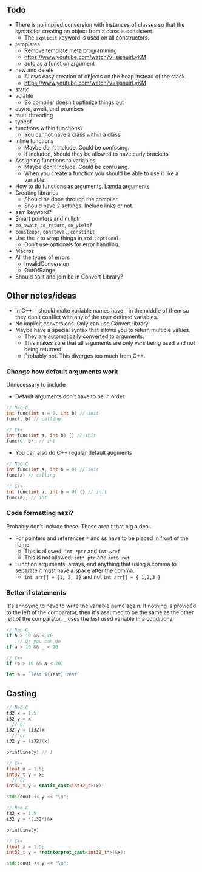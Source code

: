 ## Todo
- There is no implied conversion with instances of classes so that the syntax for creating an object from a class is consistent.
	- The `explicit` keyword is used on all constructors.
- templates
	- Remove template meta programming
	- https://www.youtube.com/watch?v=sjsnuirLyKM
	- auto as a function argument
- new and delete
	- Allows easy creation of objects on the heap instead of the stack.
	- https://www.youtube.com/watch?v=sjsnuirLyKM
- static
- volatile
	- So compiler doesn't optimize things out
- async, await, and promises
- multi threading
- typeof
- functions within functions?
	- You cannot have a class within a class.
- Inline functions
	- Maybe don't include. Could be confusing.
	- if included, should they be allowed to have curly brackets
- Assigning functions to variables
	- Maybe don't include. Could be confusing.
	- When you create a function you should be able to use it like a variable.
- How to do functions as arguments. Lamda arguments.
- Creating libraries
	- Should be done through the compiler.
	- Should have 2 settings. Include links or not.
- asm keyword?
- Smart pointers and nullptr
- `co_await`, `co_return`, `co_yield`?
- `constexpr`, `consteval`, `constinit`
- Use the `?` to wrap things in `std::optional`
	- Don't use optionals for error handling.
- Macros
- All the types of errors
	- InvalidConversion
	- OutOfRange
- Should split and join be in Convert Library?

## Other notes/ideas
- In C++, I should make variable names have _ in the middle of them so they don't conflict with any of the user defined variables.
- No implicit conversions. Only can use Convert library.
- Maybe have a special syntax that allows you to return multiple values.
	- They are automatically converted to arguments.
	- This makes sure that all arguments are only vars being used and not being returned.
	- Probably not. This diverges too much from C++.

### Change how default arguments work
Unnecessary to include
- Default arguments don't have to be in order

```C++
// Neo-C
int func(int a = 0, int b) // init
func(, b) // calling

// C++
int func(int a, int b) {} // init
func(0, b); // int
```

- You can also do C++ regular default augments

```C++
// Neo-C
int func(int a, int b = 0) // init
func(a) // calling

// C++
int func(int a, int b = 0) {} // init
func(a); // int
```

### Code formatting nazi?
Probably don't include these. These aren't that big a deal.
- For pointers and references `*` and `&`s have to be placed in front of the name.
	- This is allowed:     `int *ptr` and `int &ref`
	- This is not allowed: `int* ptr` and `int& ref`
- Function arguments, arrays, and anything that using a comma to separate it must have a space after the comma.
	- `int arr[] = {1, 2, 3}` and not `int arr[] = { 1,2,3 }`

### Better if statements
It's annoying to have to write the variable name again. If nothing is provided to the left of the comparator, then it's assumed to be the same as the other left of the comparator.
`_` uses the last used variable in a conditional

```C++
// Neo-C
if a > 10 && < 20
	// Or you can do
if a > 10 && _ < 20

// C++
if (a > 10 && a < 20)
```

```javascript
let a = `Test ${Test} test`
```

## Casting

```C++
// Neo-C
f32 x = 1.5
i32 y = x
  // or
i32 y = (i32)x
  // or
i32 y = (i32)(x)

printLine(y) // 1

// C++
float x = 1.5;
int32_t y = x;
  // or
int32_t y = static_cast<int32_t>(x);

std::cout << y << "\n";
```

```C++
// Neo-C
f32 x = 1.5
i32 y = *(i32*)&x

printLine(y)

// C++
float x = 1.5;
int32_t y = *reinterpret_cast<int32_t*>(&x);

std::cout << y << "\n";
```